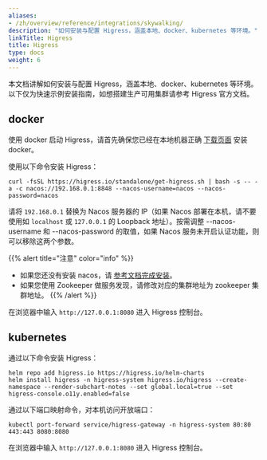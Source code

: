 ```yaml
---
aliases:
- /zh/overview/reference/integrations/skywalking/
description: "如何安装与配置 Higress，涵盖本地、docker、kubernetes 等环境。"
linkTitle: Higress
title: Higress
type: docs
weight: 6
---
```


本文档讲解如何安装与配置 Higress，涵盖本地、docker、kubernetes 等环境。以下仅为快速示例安装指南，如想搭建生产可用集群请参考 Higress 官方文档。

## docker
使用 docker 启动 Higress，请首先确保您已经在本地机器正确 <a href="https://docs.docker.com/engine/install/" target="_blank">下载页面</a> 安装 docker</a>。

使用以下命令安装 Higress：

```shell
curl -fsSL https://higress.io/standalone/get-higress.sh | bash -s -- -a -c nacos://192.168.0.1:8848 --nacos-username=nacos --nacos-password=nacos
```

请将 `192.168.0.1` 替换为 Nacos 服务器的 IP（如果 Nacos 部署在本机，请不要使用如 `localhost` 或 `127.0.0.1` 的 Loopback 地址）。按需调整 --nacos-username 和 --nacos-password 的取值，如果 Nacos 服务未开启认证功能，则可以移除这两个参数。

{{% alert title="注意" color="info" %}}
* 如果您还没有安装 nacos，请 [参考文档完成安装](../nacos/)。
* 如果您使用 Zookeeper 做服务发现，请修改对应的集群地址为 zookeeper 集群地址。
{{% /alert %}}

在浏览器中输入 `http://127.0.0.1:8080` 进入 Higress 控制台。

## kubernetes

通过以下命令安装 Higress：

```shell
helm repo add higress.io https://higress.io/helm-charts
helm install higress -n higress-system higress.io/higress --create-namespace --render-subchart-notes --set global.local=true --set higress-console.o11y.enabled=false
```

通过以下端口映射命令，对本机访问开放端口：

```shell
kubectl port-forward service/higress-gateway -n higress-system 80:80 443:443 8080:8080
```

在浏览器中输入 `http://127.0.0.1:8080` 进入 Higress 控制台。


